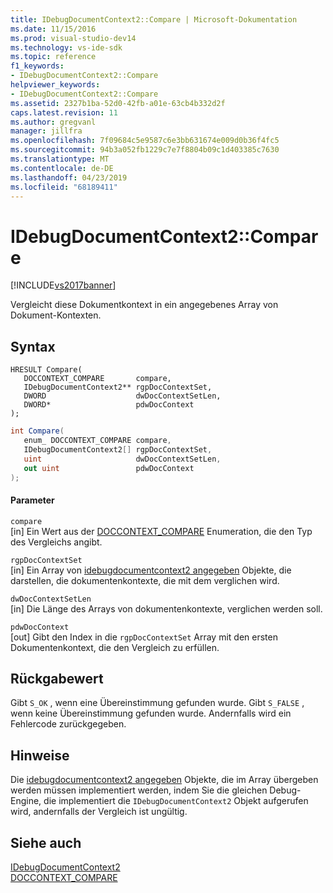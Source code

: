 ```yaml
---
title: IDebugDocumentContext2::Compare | Microsoft-Dokumentation
ms.date: 11/15/2016
ms.prod: visual-studio-dev14
ms.technology: vs-ide-sdk
ms.topic: reference
f1_keywords:
- IDebugDocumentContext2::Compare
helpviewer_keywords:
- IDebugDocumentContext2::Compare
ms.assetid: 2327b1ba-52d0-42fb-a01e-63cb4b332d2f
caps.latest.revision: 11
ms.author: gregvanl
manager: jillfra
ms.openlocfilehash: 7f09684c5e9587c6e3bb631674e009d0b36f4fc5
ms.sourcegitcommit: 94b3a052fb1229c7e7f8804b09c1d403385c7630
ms.translationtype: MT
ms.contentlocale: de-DE
ms.lasthandoff: 04/23/2019
ms.locfileid: "68189411"
---
```

# <a name="idebugdocumentcontext2compare"></a>IDebugDocumentContext2::Compare
[!INCLUDE[vs2017banner](../../../includes/vs2017banner.md)]

Vergleicht diese Dokumentkontext in ein angegebenes Array von Dokument-Kontexten.  
  
## <a name="syntax"></a>Syntax  
  
```cpp#  
HRESULT Compare(   
   DOCCONTEXT_COMPARE       compare,  
   IDebugDocumentContext2** rgpDocContextSet,  
   DWORD                    dwDocContextSetLen,  
   DWORD*                   pdwDocContext  
);  
```  
  
```csharp  
int Compare(   
   enum_ DOCCONTEXT_COMPARE compare,  
   IDebugDocumentContext2[] rgpDocContextSet,  
   uint                     dwDocContextSetLen,  
   out uint                 pdwDocContext  
);  
```  
  
#### <a name="parameters"></a>Parameter  
 `compare`  
 [in] Ein Wert aus der [DOCCONTEXT_COMPARE](../../../extensibility/debugger/reference/doccontext-compare.md) Enumeration, die den Typ des Vergleichs angibt.  
  
 `rgpDocContextSet`  
 [in] Ein Array von [idebugdocumentcontext2 angegeben](../../../extensibility/debugger/reference/idebugdocumentcontext2.md) Objekte, die darstellen, die dokumentenkontexte, die mit dem verglichen wird.  
  
 `dwDocContextSetLen`  
 [in] Die Länge des Arrays von dokumentenkontexte, verglichen werden soll.  
  
 `pdwDocContext`  
 [out] Gibt den Index in die `rgpDocContextSet` Array mit den ersten Dokumentenkontext, die den Vergleich zu erfüllen.  
  
## <a name="return-value"></a>Rückgabewert  
 Gibt `S_OK` , wenn eine Übereinstimmung gefunden wurde. Gibt `S_FALSE` , wenn keine Übereinstimmung gefunden wurde. Andernfalls wird ein Fehlercode zurückgegeben.  
  
## <a name="remarks"></a>Hinweise  
 Die [idebugdocumentcontext2 angegeben](../../../extensibility/debugger/reference/idebugdocumentcontext2.md) Objekte, die im Array übergeben werden müssen implementiert werden, indem Sie die gleichen Debug-Engine, die implementiert die `IDebugDocumentContext2` Objekt aufgerufen wird, andernfalls der Vergleich ist ungültig.  
  
## <a name="see-also"></a>Siehe auch  
 [IDebugDocumentContext2](../../../extensibility/debugger/reference/idebugdocumentcontext2.md)   
 [DOCCONTEXT_COMPARE](../../../extensibility/debugger/reference/doccontext-compare.md)
